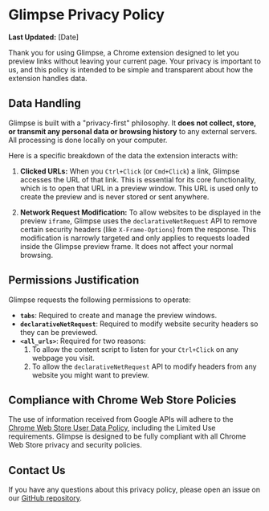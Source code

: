 # Glimpse Privacy Policy

**Last Updated:** [Date]

Thank you for using Glimpse, a Chrome extension designed to let you preview links without leaving your current page. Your privacy is important to us, and this policy is intended to be simple and transparent about how the extension handles data.

## Data Handling

Glimpse is built with a "privacy-first" philosophy. It **does not collect, store, or transmit any personal data or browsing history** to any external servers. All processing is done locally on your computer.

Here is a specific breakdown of the data the extension interacts with:

1.  **Clicked URLs:** When you `Ctrl+Click` (or `Cmd+Click`) a link, Glimpse accesses the URL of that link. This is essential for its core functionality, which is to open that URL in a preview window. This URL is used only to create the preview and is never stored or sent anywhere.

2.  **Network Request Modification:** To allow websites to be displayed in the preview `iframe`, Glimpse uses the `declarativeNetRequest` API to remove certain security headers (like `X-Frame-Options`) from the response. This modification is narrowly targeted and only applies to requests loaded inside the Glimpse preview frame. It does not affect your normal browsing.

## Permissions Justification

Glimpse requests the following permissions to operate:

*   **`tabs`**: Required to create and manage the preview windows.
*   **`declarativeNetRequest`**: Required to modify website security headers so they can be previewed.
*   **`<all_urls>`**: Required for two reasons:
    1.  To allow the content script to listen for your `Ctrl+Click` on any webpage you visit.
    2.  To allow the `declarativeNetRequest` API to modify headers from any website you might want to preview.

## Compliance with Chrome Web Store Policies

The use of information received from Google APIs will adhere to the [Chrome Web Store User Data Policy](https://developer.chrome.com/docs/webstore/user_data), including the Limited Use requirements. Glimpse is designed to be fully compliant with all Chrome Web Store privacy and security policies.

## Contact Us

If you have any questions about this privacy policy, please open an issue on our [GitHub repository](https://github.com/fyzanshaik/glimpse). 